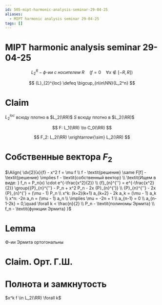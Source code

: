 ```yaml
---
id: 505-mipt-harmonic-analysis-seminar-29-04-25
aliases:
  - MIPT harmonic analysis seminar 29-04-25
tags: []
---
```


# MIPT harmonic analysis seminar 29-04-25

$$
L_2^R - \textit{ф-ии с носителем R}\quad (f = 0\quad \forall x \not\in [-R, R])
$$

$$
{L}_{2}^{loc} \defeq \bigcup_{n\in\NN}{L_2^n}
$$

# Claim

$L_2^{loc}$ всюду плотно в $L_2(\RR)$
$S$ всюду плотно в $L_2(\RR)$

$$
F: L_1(\RR) \to C_0(\RR)
$$

$$
F_2: L_2(\RR) \xrightarrow{\sim} L_2(\RR)
$$

# Собственные вектора $F_2$

$\Align{
\dv[2]{x}{f} - x^2 f = \mu f \\
f - \textit{решение} \same F[f] - \textit{решение} \implies f - \textit{собственный вектор} \\
\textit{Ищем в виде: } f_n = P_n(x) \cdot e^{-\frac{x^2}{2}} \\
{f}_{n}^{''} = e^{-\frac{x^2}{2}} \group{{P}_{n}^{''} - P_n + x^2 P_n - 2x {P}_{n}^{'}} \\
{P}_{n}^{''} - 2x {P}_{n}^{'} = (\mu - 1) P_n \\
x^k: (k+2)(k+1) a_{k+2} - 2k a_k = (\mu - 1) a_k \\
x^n: -2n a_n = (\mu - 1) a_n \\
\implies \mu = -2n + 1 \\
a_{n-1} = 0 \\
a_{n-1-2k} = 0,\quad \forall k < \frac{n}{2} \\
P_n - \textit{полиномы Эрмита} \\
f_n - \textit{функции Эрмита}
}$

# Lemma

Ф-ии Эрмита ортогональны

# Claim. Орт. Г.Ш.

# Полнота и замкнутость

$x^k f \in L_2(\RR) \forall k$
